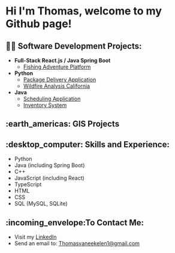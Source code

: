 <h1>Hi I'm Thomas, welcome to my Github page!<br/></h1>

<h2>👨‍💻 Software Development Projects:</h2>

- <b>Full-Stack React.js / Java Spring Boot</b>
  - [Fishing Adventure Platform](https://github.com/ThomasVan2/Fullstack-Fishing-Application.git)
- <b>Python</b>
  - [Package Delivery Application](https://github.com/ThomasVan2/Package-Delivery-Application)
  - [Wildfire Analysis California](https://github.com/ThomasVan2/Wildfire_CA)
- <b>Java</b>
  - [Scheduling Application](https://github.com/ThomasVan2/Scheduling-Application)
  - [Inventory System](https://github.com/ThomasVan2/Inventory-System)
 
<h2>:earth_americas: GIS Projects</h2>


<h2>:desktop_computer: Skills and Experience: </h2>

* Python
* Java (including Spring Boot)
* C++
* JavaScript (including React)
* TypeScript
* HTML
* CSS
* SQL (MySQL, SQLite)

<h2>:incoming_envelope:To Contact Me:</h2>

* Visit my <a href="https://www.linkedin.com/in/thomas-v-073585237/">LinkedIn</a>
* Send an email to: Thomasvaneekelen1@gmail.com


